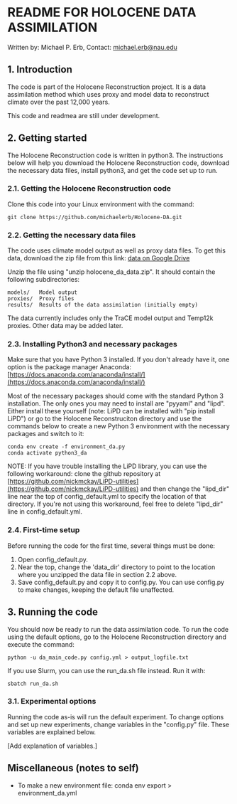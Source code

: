# README FOR HOLOCENE DATA ASSIMILATION
Written by: Michael P. Erb, Contact: michael.erb@nau.edu

## 1. Introduction

The code is part of the Holocene Reconstruction project.  It is a data assimilation method which uses proxy and model data to reconstruct climate over the past 12,000 years.

This code and readmea are still under development.

## 2. Getting started

The Holocene Reconstruction code is written in python3.  The instructions below will help you download the Holocene Reconstruction code, download the necessary data files, install python3, and get the code set up to run.

### 2.1. Getting the Holocene Reconstruction code

Clone this code into your Linux environment with the command:

    git clone https://github.com/michaelerb/Holocene-DA.git

### 2.2. Getting the necessary data files

The code uses climate model output as well as proxy data files.  To get this data, download the zip file from this link: [data on Google Drive](https://drive.google.com/file/d/1Iqfbpa4mhoIw_ccKYzfljkkTTz47HKzJ/view?usp=sharing)

Unzip the file using "unzip holocene_da_data.zip".  It should contain the following subdirectories:

    models/   Model output
    proxies/  Proxy files
    results/  Results of the data assimilation (initially empty)

The data currently includes only the TraCE model output and Temp12k proxies.  Other data may be added later.

### 2.3. Installing Python3 and necessary packages

Make sure that you have Python 3 installed.  If you don't already have it, one option is the package manager Anaconda: [https://docs.anaconda.com/anaconda/install/](https://docs.anaconda.com/anaconda/install/)

Most of the necessary packages should come with the standard Python 3 installation.  The only ones you may need to install are "pyyaml" and "lipd".  Either install these yourself (note: LiPD can be installed with "pip install LiPD") or go to the Holocene Reconstruciton directory and use the commands below to create a new Python 3 environment with the necessary packages and switch to it:

    conda env create -f environment_da.py
    conda activate python3_da

NOTE: If you have trouble installing the LiPD library, you can use the following workaround: clone the github repository at [https://github.com/nickmckay/LiPD-utilities](https://github.com/nickmckay/LiPD-utilities) and then change the "lipd_dir" line near the top of config_default.yml to specify the location of that directory.  If you're not using this workaround, feel free to delete "lipd_dir" line in config_default.yml.

### 2.4. First-time setup

Before running the code for the first time, several things must be done:
 1. Open config_default.py.
 2. Near the top, change the 'data_dir' directory to point to the location where you unzipped the data file in section 2.2 above.
 3. Save config_default.py and copy it to config.py.  You can use config.py to make changes, keeping the default file unaffected.

## 3. Running the code

You should now be ready to run the data assimilation code.  To run the code using the default options, go to the Holocene Reconstruction directory and execute the command:

    python -u da_main_code.py config.yml > output_logfile.txt

If you use Slurm, you can use the run_da.sh file instead.  Run it with:

    sbatch run_da.sh

### 3.1. Experimental options

Running the code as-is will run the default experiment.  To change options and set up new experiments, change variables in the "config.py" file.  These variables are explained below.

[Add explanation of variables.]

## Miscellaneous (notes to self)

 - To make a new environment file: conda env export > environment_da.yml
